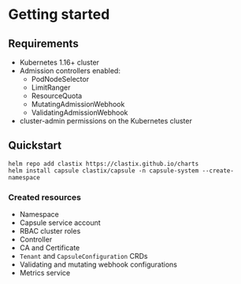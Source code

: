 # Getting started

## Requirements

- Kubernetes 1.16+ cluster
- Admission controllers enabled:
  - PodNodeSelector
  - LimitRanger
  - ResourceQuota
  - MutatingAdmissionWebhook
  - ValidatingAdmissionWebhook
- cluster-admin permissions on the Kubernetes cluster

## Quickstart

```
helm repo add clastix https://clastix.github.io/charts
helm install capsule clastix/capsule -n capsule-system --create-namespace
```

### Created resources

- Namespace
- Capsule service account
- RBAC cluster roles
- Controller
- CA and Certificate
- `Tenant` and `CapsuleConfiguration` CRDs
- Validating and mutating webhook configurations
- Metrics service
